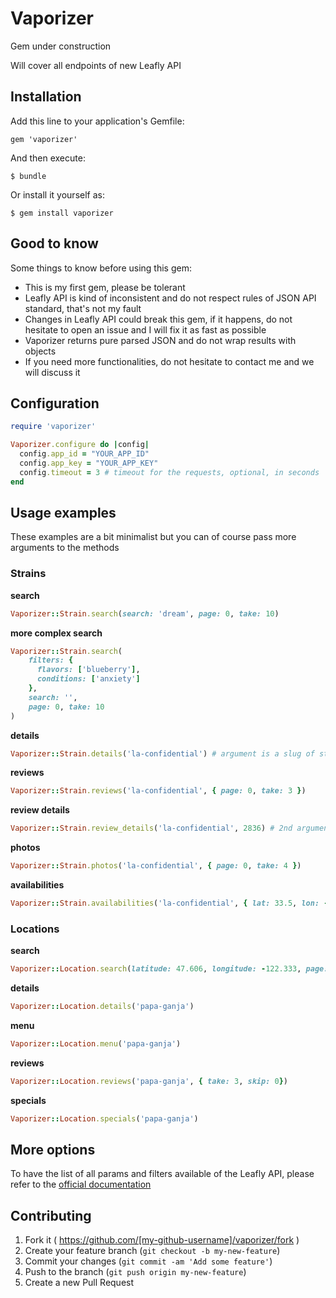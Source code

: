 # Vaporizer

Gem under construction

Will cover all endpoints of new Leafly API

## Installation

Add this line to your application's Gemfile:

    gem 'vaporizer'

And then execute:

    $ bundle

Or install it yourself as:

    $ gem install vaporizer
    
## Good to know

Some things to know before using this gem:
* This is my first gem, please be tolerant
* Leafly API is kind of inconsistent and do not respect rules of JSON API standard, that's not my fault
* Changes in Leafly API could break this gem, if it happens, do not hesitate to open an issue and I will fix it as fast as possible
* Vaporizer returns pure parsed JSON and do not wrap results with objects
* If you need more functionalities, do not hesitate to contact me and we will discuss it

## Configuration

```ruby
require 'vaporizer'

Vaporizer.configure do |config|
  config.app_id = "YOUR_APP_ID"
  config.app_key = "YOUR_APP_KEY"
  config.timeout = 3 # timeout for the requests, optional, in seconds
end
```
## Usage examples

These examples are a bit minimalist but you can of course pass more arguments to the methods

### Strains

**search**
```ruby
Vaporizer::Strain.search(search: 'dream', page: 0, take: 10)
```

**more complex search**
```ruby
Vaporizer::Strain.search(
    filters: {
      flavors: ['blueberry'],
      conditions: ['anxiety']
    },
    search: '',
    page: 0, take: 10
)
```

**details**
```ruby
Vaporizer::Strain.details('la-confidential') # argument is a slug of strain's name
```

**reviews**
```ruby
Vaporizer::Strain.reviews('la-confidential', { page: 0, take: 3 })
```

**review details**
```ruby
Vaporizer::Strain.review_details('la-confidential', 2836) # 2nd argument is the review id
```

**photos**
```ruby
Vaporizer::Strain.photos('la-confidential', { page: 0, take: 4 })
```

**availabilities**
```ruby
Vaporizer::Strain.availabilities('la-confidential', { lat: 33.5, lon: -117.6 })
```

### Locations

**search**
```ruby
Vaporizer::Location.search(latitude: 47.606, longitude: -122.333, page: 0, take: 5)
```

**details**
```ruby
Vaporizer::Location.details('papa-ganja')
```

**menu**
```ruby
Vaporizer::Location.menu('papa-ganja')
```

**reviews**
```ruby
Vaporizer::Location.reviews('papa-ganja', { take: 3, skip: 0})
```

**specials**
```ruby
Vaporizer::Location.specials('papa-ganja')
```

## More options

To have the list of all params and filters available of the Leafly API, please refer to
the <a href="https://developer.leafly.com/docs">official documentation</a>

## Contributing

1. Fork it ( https://github.com/[my-github-username]/vaporizer/fork )
2. Create your feature branch (`git checkout -b my-new-feature`)
3. Commit your changes (`git commit -am 'Add some feature'`)
4. Push to the branch (`git push origin my-new-feature`)
5. Create a new Pull Request
